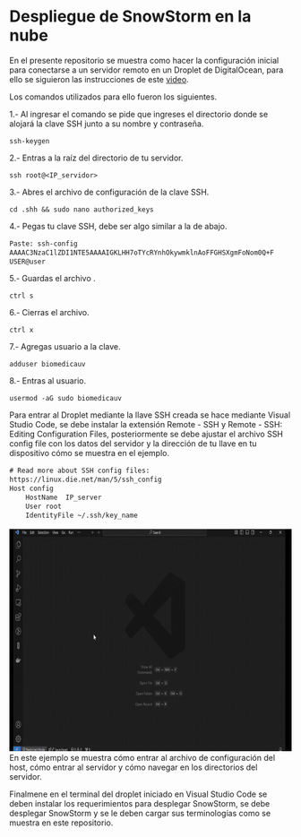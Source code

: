 # Despliegue de SnowStorm en la nube

En el presente repositorio se muestra como hacer la configuración inicial para conectarse a un servidor remoto en un Droplet de DigitalOcean, para ello se siguieron las instrucciones de este [video](https://youtu.be/dGBjBECs6m0).

Los comandos utilizados para ello fueron los siguientes.

1.- Al ingresar el comando se pide que ingreses el directorio donde se alojará la clave SSH junto a su nombre y contraseña.
```
ssh-keygen
```

2.- Entras a la raíz del directorio de tu servidor.
```
ssh root@<IP_servidor>
```

3.- Abres el archivo de configuración de la clave SSH.
```
cd .shh && sudo nano authorized_keys
```

4.- Pegas tu clave SSH, debe ser algo similar a la de abajo.
```
Paste: ssh-config AAAAC3NzaC1lZDI1NTE5AAAAIGKLHH7oTYcRYnhOkywmklnAoFFGHSXgmFoNom0Q+F USER@user
```

5.- Guardas el archivo .
```
ctrl s
```

6.- Cierras el archivo.
```
ctrl x
```

7.- Agregas usuario a la clave.
```
adduser biomedicauv
```

8.-  Entras al usuario.
```
usermod -aG sudo biomedicauv
```

Para  entrar al Droplet mediante la llave SSH creada se hace mediante Visual Studio Code, se debe instalar la extensión Remote - SSH y Remote - SSH: Editing Configuration Files, posteriormente se debe ajustar el archivo SSH  config file con los datos del servidor y la dirección de tu llave en tu dispositivo cómo se muestra en el ejemplo. 

```
# Read more about SSH config files: https://linux.die.net/man/5/ssh_config
Host config
    HostName  IP_server
    User root
    IdentityFile ~/.ssh/key_name

```

<img src="https://github.com/SIMSADIs/Servidor-Terminologico-SnowStorm/blob/setting-cloud/enter-droplet.gif" alt="Pegar ID" width="650" height="400">
En este ejemplo se muestra cómo entrar al archivo de configuración del host, cómo entrar al servidor y cómo navegar en los directorios del servidor.

Finalmene en el terminal del droplet iniciado en Visual Studio Code se deben instalar los requerimientos para desplegar SnowStorm, se debe desplegar SnowStorm y se le deben cargar sus terminologías como se muestra en este repositorio.
